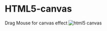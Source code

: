 # HTML5-canvas
Drag Mouse for canvas effect
![html5 canvas](https://user-images.githubusercontent.com/75247624/167628002-f7316b2f-45cf-49b8-8597-ff198078519b.PNG)
